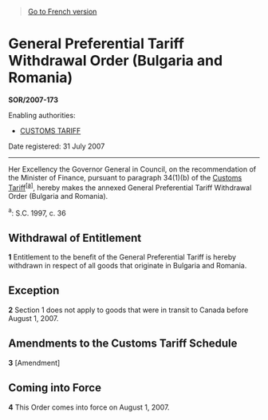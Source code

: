 > [Go to French version](/fr/Règlements/Décrets,%20ordonnances%20et%20règlements%20statutaires/2007/173.md)

# General Preferential Tariff Withdrawal Order (Bulgaria and Romania)

**SOR/2007-173**

Enabling authorities: 
- [CUSTOMS TARIFF](/en/Acts/Statutes%20of%20Canada/1997/c.%2036.md)

Date registered: 31 July 2007

----------

Her Excellency the Governor General in Council, on the recommendation of the Minister of Finance, pursuant to paragraph 34(1)(b) of the [Customs Tariff](/en/Acts/Statutes%20of%20Canada/1997/c.%2036.md)<sup><a href='#fn_610189-E_hq_2353'>[a]</a></sup>, hereby makes the annexed General Preferential Tariff Withdrawal Order (Bulgaria and Romania).

<a name='fn_610189-E_hq_2353'><sup>a</sup></a>: S.C. 1997, c. 36<br />




## Withdrawal of Entitlement


**1** Entitlement to the benefit of the General Preferential Tariff is hereby withdrawn in respect of all goods that originate in Bulgaria and Romania.




## Exception


**2** Section 1 does not apply to goods that were in transit to Canada before August 1, 2007.




## Amendments to the Customs Tariff Schedule


**3** [Amendment]




## Coming into Force


**4** This Order comes into force on August 1, 2007.


